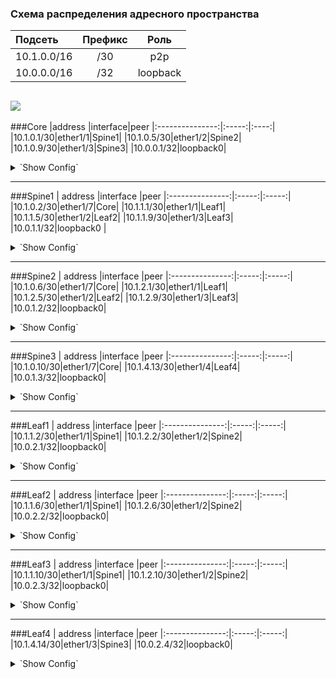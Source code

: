 ### Схема распределения адресного пространства

| Подсеть  | Префикс  | Роль |
|:------------ |:-------:|:-------:|
|10.1.0.0/16|/30|p2p|
|10.0.0.0/16|/32|loopback|

[![](map)](https://github.com/nousaibot/VXLAN-EVPN-CiscoNexus-COD-LAB/blob/main/map.PNG)
---
###Core
|address |interface|peer
|:---------------:|:-----:|:----:|
|10.1.0.1/30|ether1/1|Spine1|
|10.1.0.5/30|ether1/2|Spine2|
|10.1.0.9/30|ether1/3|Spine3|
|10.0.0.1/32|loopback0|
<details>
  <summary>`Show Config`</summary>
<pre><code>
interface Loopback0
 ip address 10.0.0.1 255.255.255.255
!
interface Ethernet1/1
 description Spine1
 ip address 10.1.0.1 255.255.255.252
!
interface Ethernet1/2
 description Spine2
 ip address 10.1.0.5 255.255.255.252
!
interface Ethernet1/3
 description Spine3
 ip address 10.1.0.9 255.255.255.252
!
</code></pre>
</details>

---
###Spine1
 | address |interface |peer
|:---------------:|:-----:|:-----:|
|10.1.0.2/30|ether1/7|Core|
|10.1.1.1/30|ether1/1|Leaf1|
|10.1.1.5/30|ether1/2|Leaf2|
|10.1.1.9/30|ether1/3|Leaf3|
|10.0.1.1/32|loopback0 |
<details>
  <summary>`Show Config`</summary>
<pre><code>
interface Loopback0
 ip address 10.0.1.1 255.255.255.255
!
interface Ethernet1/1
 description Leaf1
 ip address 10.1.1.1 255.255.255.252
!
interface Ethernet1/2
 description Leaf2
 ip address 10.1.1.5 255.255.255.252
!
interface Ethernet1/3
 description Leaf3
 ip address 10.1.1.9 255.255.255.252
!
interface Ethernet0/7
 description Core
 ip address 10.1.0.2 255.255.255.252
!
</code></pre>
</details>

---
###Spine2
 |  address |interface |peer
|:---------------:|:-----:|:-----:|
|10.1.0.6/30|ether1/7|Core|
|10.1.2.1/30|ether1/1|Leaf1|
|10.1.2.5/30|ether1/2|Leaf2|
|10.1.2.9/30|ether1/3|Leaf3|
|10.0.1.2/32|loopback0|
<details>
  <summary>`Show Config`</summary>
<pre><code>
interface Loopback0
 ip address 10.0.1.2 255.255.255.255
!
interface Ethernet1/1
 description Leaf1
 ip address 10.1.2.1 255.255.255.252
!
interface Ethernet1/2
 description Leaf2
 ip address 10.1.2.5 255.255.255.252
!
interface Ethernet1/3
 description Leaf3
 ip address 10.1.2.9 255.255.255.252
!
interface Ethernet1/7
 description Core
 ip address 10.1.0.6 255.255.255.252
!
</code></pre>
</details>

---
###Spine3
 |  address |interface |peer
|:---------------:|:-----:|:-----:|
|10.1.0.10/30|ether1/7|Core|
|10.1.4.13/30|ether1/4|Leaf4|
|10.0.1.3/32|loopback0|
<details>
  <summary>`Show Config`</summary>
<pre><code>
interface Loopback0
 ip address 10.0.1.3 255.255.255.255
!
interface Ethernet1/4
 description Leaf4
 ip address 10.1.3.13 255.255.255.252
!
interface Ethernet1/7
 description Core
 ip address 10.1.0.10 255.255.255.252
!
</code></pre>
</details>

---
###Leaf1
 |  address |interface |peer
|:---------------:|:-----:|:-----:|
|10.1.1.2/30|ether1/1|Spine1|
|10.1.2.2/30|ether1/2|Spine2|
|10.0.2.1/32|loopback0|
<details>
  <summary>`Show Config`</summary>
<pre><code>
interface Loopback0
 ip address 10.0.2.1 255.255.255.255
!
interface Ethernet1/1
 description Spine1
 ip address 10.1.1.2 255.255.255.252
!
interface Ethernet1/2
 description Spine2
 ip address 10.1.2.2 255.255.255.252
!
</code></pre>
</details>

---
###Leaf2
 |  address |interface |peer
|:---------------:|:-----:|:-----:|
|10.1.1.6/30|ether1/1|Spine1|
|10.1.2.6/30|ether1/2|Spine2|
|10.0.2.2/32|loopback0|
<details>
  <summary>`Show Config`</summary>
<pre><code>
interface Loopback0
 ip address 10.0.2.2 255.255.255.255
!
interface Ethernet1/1
 description Spine1
 ip address 10.1.1.6 255.255.255.252
!
interface Ethernet1/2
 description Spine2
 ip address 10.1.2.6 255.255.255.252
!
</code></pre>
</details>

---
###Leaf3
 |  address |interface |peer
|:---------------:|:-----:|:-----:|
|10.1.1.10/30|ether1/1|Spine1|
|10.1.2.10/30|ether1/2|Spine2|
|10.0.2.3/32|loopback0|
<details>
  <summary>`Show Config`</summary>
<pre><code>
interface Loopback0
 ip address 10.0.2.3 255.255.255.255
!
interface Ethernet1/1
 description Spine1
 ip address 10.1.1.10 255.255.255.252
!
interface Ethernet1/2
 description Spine2
 ip address 10.1.2.10 255.255.255.252
!
</code></pre>
</details>

---
###Leaf4
 |  address |interface |peer
|:---------------:|:-----:|:-----:|
|10.1.4.14/30|ether1/3|Spine3|
|10.0.2.4/32|loopback0|
<details>
  <summary>`Show Config`</summary>
<pre><code>
interface Loopback0
 ip address 10.0.2.4 255.255.255.255
!
interface Ethernet1/3
 description Spine3
 ip address 10.1.3.14 255.255.255.252
!
</code></pre>
</details>
